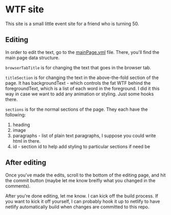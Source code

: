 # WTF site

This site is a small little event site for a friend who is turning 50.

## Editing

In order to edit the text, go to the [mainPage.yml](/src/_data/mainPage.yml) file. There, you'll find the main page data structure.

`browserTabTitle` is for changing the text that goes in the browser tab.

`titleSection` is for changing the text in the above-the-fold section of the page. It has backgroundText - which controls the fat WTF behind the foregroundText, which is a list of each word in the foreground. I did it this way in case we want to add any animation or styling. Just some hooks there.

`sections` is for the normal sections of the page. They each have the following:

1. heading
1. image
1. paragraphs - list of plain text paragraphs, I suppose you could write html in there.
1. id - section id to help add styling to particular sections if need be

## After editing

Once you've made the edits, scroll to the bottom of the editing page, and hit the commit button (maybe let me know breifly what you changed in the comments).

After you're done editing, let me know. I can kick off the build process. If you want to kick it off yourself, I can probably hook it up to netlify to have netlify automatically build when changes are committed to this repo.
